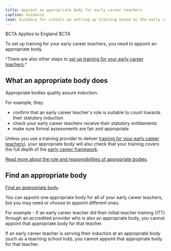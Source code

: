 ```yaml
---
title: Appoint an appropriate body for early career teachers
caption: Guidance
lead: Guidance for schools on setting up training based on the early career framework, part of induction for early career teachers.
---
```


$CTA
Applies to England
$CTA


To set up training for your early career teachers, you need to appoint an appropriate body.

^There are also other steps to [set up training for your early career teachers](/set-up-training-for-your-early-career-teachers).^

## What an appropriate body does

Appropriate bodies quality assure induction. 

For example, they:

* confirm that an early career teacher's role is suitable to count towards their statutory induction
* check your early career teachers receive their statutory entitlements
* make sure formal assessments are fair and appropriate

Unless you use a training provider to deliver [training for your early career teachers](/choose-training-option-early-career-teachers)), your appropriate body will also check that your training covers the full depth of the [early career framework](https://www.gov.uk/government/publications/early-career-framework). 

[Read more about the role and responsibilities of appropriate bodies](https://www.gov.uk/government/publications/appropriate-bodies-guidance-induction-and-the-early-career-framework).

## Find an appropriate body


[Find an appropriate body](https://www.gov.uk/government/publications/statutory-teacher-induction-appropriate-bodies/find-an-appropriate-body).


You can appoint one appropriate body for all of your early career teachers, but you may need or choose to appoint different ones.

For example - if an early career teacher did their initial teacher training (ITT) through an accredited provider who is also an appropriate body, you cannot appoint that appropriate body for that teacher.

If an early career teacher is serving their induction at an appropriate body (such as a teaching school hub), you cannot appoint that appropriate body for that teacher.

